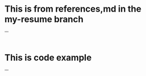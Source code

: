 
# This is from references,md in the my-resume branch

'''
<html>
  <header>
    <title>my-resume branch</title>
  </header>
  <body>
    <h1>This is code example</h1>
  </body>
</html> 
'''
